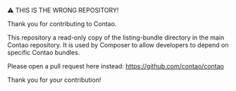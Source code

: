 ⚠ THIS IS THE WRONG REPOSITORY!

Thank you for contributing to Contao.

This repository a read-only copy of the listing-bundle directory in the main
Contao repository. It is used by Composer to allow developers to depend on
specific Contao bundles.

Please open a pull request here instead: https://github.com/contao/contao

Thank you for your contribution!
